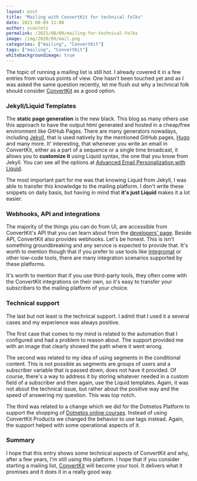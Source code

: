 ```yaml
---
layout: post
title: "Mailing with ConvertKit for technical folks"
date: 2021-08-09 11:00
author: scooletz
permalink: /2021/08/09/mailing-for-technical-folks
image: /img/2020/09/mail.png
categories: ["mailing", "ConvertKit"]
tags: ["mailing", "ConvertKit"]
whitebackgroundimage: true
---
```


The topic of running a mailing list is still hot. I already covered it in a few entries from various points of view. One hasn't been touched yet and as I was asked the same question recently, let me flush out why a technical folk should consider [ConvertKit](https://scooletz.com/links/convertkit) as a good option.

### Jekyll/Liquid Templates

The **static page generation** is the new black. This blog as many others use this approach to have the output html generated and hosted in a cheap/free environment like GitHub Pages. There are many generators nowadays, including [Jekyll](https://jekyllrb.com/), that is used natively by the mentioned GitHub pages, [Hugo](https://gohugo.io) and many more. It' interesting, that whenever you write an email in ConvertKit, either as a part of a sequence or a single time broadcast, it allows you to **customize it** using Liquid syntax, the one that you know from Jekyll. You can see all the options at [Advanced Email Personalization with Liquid](https://help.convertkit.com/en/articles/2502501-advanced-email-personalization-with-liquid).

The most important part for me was that knowing Liquid from Jekyll, I was able to transfer this knowledge to the mailing platform. I don't write these snippets on daily basis, but having in mind that **it's just Liquid** makes it a lot easier.

### Webhooks, API and integrations

The majority of the things you can do from UI, are accessible from ConvertKit's API that you can learn about from the [developers' page](https://developers.convertkit.com/). Beside API, ConvertKit also provides webhooks. Let's be honest. This is isn't something groundbreaking and any service is expected to provide that. It's worth to mention though that if you prefer to use tools like [Integromat](https://scooletz.com/links/integromat) or other low-code tools, there are many integration scenarios supported by these platforms.

It's worth to mention that if you use third-party tools, they often come with the ConvertKit integrations on their own, so it's easy to transfer your subscribers to the mailing platform of your choice.

### Technical support

The last but not least is the technical support. I admit that I used it a several cases and my experience was always positive.

The first case that comes to my mind is related to the automation that I configured and had a problem to reason about. The support provided me with an image that clearly showed the path where it went wrong.

The second was related to my idea of using segments in the conditional content. This is not possible as segments are groups of users and a subscriber variable that is passed down, does not have it provided. Of course, there's a way to address it by storing whatever needed in a custom field of a subscriber and then again, use the Liquid templates. Again, it was not about the technical issue, but rather about the positive way and the speed of answering my question. This was top notch.

The third was related to a change which we did for the Dotnetos Platform to support the shopping of [Dotnetos online courses](https://dotnetos.org/products/). Instead of using ConvertKit Products we changed the behavior to use tags instead. Again, the support helped with some operational aspects of it.

### Summary

I hope that this entry shows some technical aspects of ConvertKit and why, after a few years, I'm still using this platform. I hope that if you consider starting a mailing list, [ConvertKit](https://scooletz.com/links/convertkit) will become your tool. It delivers what it promises and it does it in a really good way.
